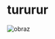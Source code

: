 # tururur
![obraz](https://static5.abixmusic.pl/pol_pl_WASHBURN-WS-300-H-B-gitara-elektryczna-312_2.jpg)
